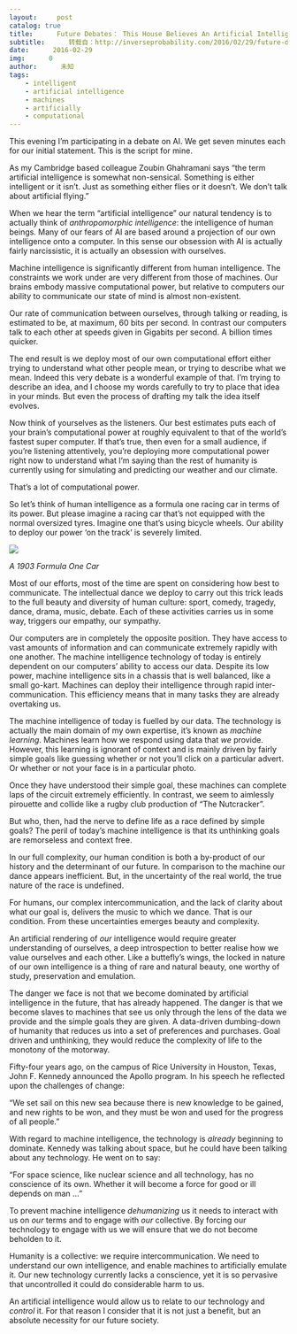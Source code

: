 ```yaml
---
layout:     post
catalog: true
title:      Future Debates： This House Believes An Artificial Intelligence will Benefit Society
subtitle:      转载自：http://inverseprobability.com/2016/02/29/future-debates-ai
date:      2016-02-29
img:      0
author:      未知
tags:
    - intelligent
    - artificial intelligence
    - machines
    - artificially
    - computational
---
```


This evening I’m participating in a debate on AI. We get seven minutes each for our initial statement. This is the script for mine.

As my Cambridge based colleague Zoubin Ghahramani says “the term artificial intelligence is somewhat non-sensical. Something is either intelligent or it isn’t. Just as something either flies or it doesn’t. We don’t talk about artificial flying.”

When we hear the term “artificial intelligence” our natural tendency is to actually think of *anthropomorphic intelligence*: the intelligence of human beings. Many of our fears of AI are based around a projection of our own intelligence onto a computer. In this sense our obsession with AI is actually fairly narcissistic, it is actually an obsession with ourselves.

Machine intelligence is significantly different from human intelligence. The constraints we work under are very different from those of machines. Our brains embody massive computational power, but relative to computers our ability to communicate our state of mind is almost non-existent.

Our rate of communication between ourselves, through talking or reading, is estimated to be, at maximum, 60 bits per second. In contrast our computers talk to each other at speeds given in Gigabits per second. A billion times quicker.

The end result is we deploy most of our own computational effort either trying to understand what other people mean, or trying to describe what we mean. Indeed this very debate is a wonderful example of that. I’m trying to describe an idea, and I choose my words carefully to try to place that idea in your minds. But even the process of drafting my talk the idea itself evolves.

Now think of yourselves as the listeners. Our best estimates puts each of your brain’s computational power at roughly equivalent to that of the world’s fastest super computer. If that’s true, then even for a small audience, if you’re listening attentively, you’re deploying more computational power right now to understand what I’m saying than the rest of humanity is currently using for simulating and predicting our weather and our climate.

That’s a lot of computational power.

So let’s think of human intelligence as a formula one racing car in terms of its power. But please imagine a racing car that’s not equipped with the normal oversized tyres. Imagine one that’s using bicycle wheels. Our ability to deploy our power ‘on the track’ is severely limited.

![](https://upload.wikimedia.org/wikipedia/commons/thumb/f/fe/Marcel_Renault_1903.jpg/640px-Marcel_Renault_1903.jpg)


*A 1903 Formula One Car*

Most of our efforts, most of the time are spent on considering how best to communicate. The intellectual dance we deploy to carry out this trick leads to the full beauty and diversity of human culture: sport, comedy, tragedy, dance, drama, music, debate. Each of these activities carries us in some way, triggers our empathy, our sympathy.

Our computers are in completely the opposite position. They have access to vast amounts of information and can communicate extremely rapidly with one another. The machine intelligence technology of today is entirely dependent on our computers’ ability to access our data. Despite its low power, machine intelligence sits in a chassis that is well balanced, like a small go-kart. Machines can deploy their intelligence through rapid inter-communication. This efficiency means that in many tasks they are already overtaking us.

The machine intelligence of today is fuelled by our data. The technology is actually the main domain of my own expertise, it’s known as *machine learning*. Machines learn how we respond using data that *we* provide. However, this learning is ignorant of context and is mainly driven by fairly simple goals like guessing whether or not you’ll click on a particular advert. Or whether or not your face is in a particular photo.

Once they have understood their simple goal, these machines can complete laps of the circuit extremely efficiently. In contrast, we seem to aimlessly pirouette and collide like a rugby club production of “The Nutcracker”.

But who, then, had the nerve to define life as a race defined by simple goals? The peril of today’s machine intelligence is that its unthinking goals are remorseless and context free.

In our full complexity, our human condition is both a by-product of our history and the determinant of our future. In comparison to the machine our dance appears inefficient. But, in the uncertainty of the real world, the true nature of the race is undefined.

For humans, our complex intercommunication, and the lack of clarity about what our goal is, delivers the music to which we dance. That is our condition. From these uncertainties emerges beauty and complexity.

An artificial rendering of *our* intelligence would require greater understanding of ourselves, a deep introspection to better realise how we value ourselves and each other. Like a buttefly’s wings, the locked in nature of our own intelligence is a thing of rare and natural beauty, one worthy of study, preservation and emulation.

The danger we face is not that we become dominated by artificial intelligence in the future, that has already happened. The danger is that we become slaves to machines that see us only through the lens of the data we provide and the simple goals they are given. A data-driven dumbing-down of humanity that reduces us into a set of preferences and purchases. Goal driven and unthinking, they would reduce the complexity of life to the monotony of the motorway.

Fifty-four years ago, on the campus of Rice University in Houston, Texas, John F. Kennedy announced the Apollo program. In his speech he reflected upon the challenges of change:

“We set sail on this new sea because there is new knowledge to be gained, and new rights to be won, and they must be won and used for the progress of all people.”

With regard to machine intelligence, the technology is *already* beginning to dominate. Kennedy was talking about space, but he could have been talking about any technology. He went on to say:

“For space science, like nuclear science and all technology, has no conscience of its own. Whether it will become a force for good or ill depends on man …”

To prevent machine intelligence *dehumanizing* us it needs to interact with us on *our* terms and to engage with *our* collective. By forcing our technology to engage with us we will ensure that we do not become beholden to it.

Humanity is a collective: we require intercommunication. We need to understand our own intelligence, and enable machines to artificially emulate it. Our new technology currently lacks a conscience, yet it is so pervasive that uncontrolled it could do considerable harm to us.

An artificial intelligence would allow us to relate to our technology and *control* it. For that reason I consider that it is not just a benefit, but an absolute necessity for our future society.
